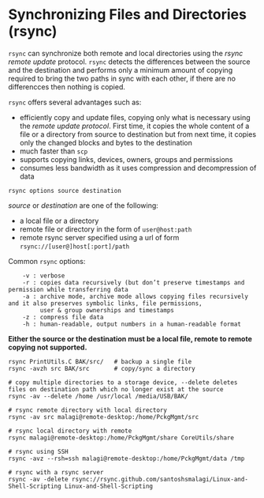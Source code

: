 # Synchronizing Files and Directories (rsync)

```rsync``` can synchronize both remote and local directories using the *rsync remote update* protocol. ```rsync``` detects the differences between the source and the destination and 
performs only a minimum amount of copying required to bring the two paths in sync with each other, if there are no differencces then nothing is copied. 

```rsync``` offers several advantages such as:

* efficiently copy and update files, copying only what is necessary using the *remote update protocol*. First time, it copies the whole content of a file or a directory 
 from source to destination but from next time, it copies only the changed blocks and bytes to the destination
* much faster than ```scp```
* supports copying links, devices, owners, groups and permissions
* consumes less bandwidth as it uses compression and decompression of data

```console
rsync options source destination
```
*source* or *destination* are one of the following:
* a local file or a directory
* remote file or directory in the form of ```user@host:path```
* remote rsync server specified using a url of form ```rsync://[user@]host[:port]/path```

Common ```rsync``` options:

```
    -v : verbose
    -r : copies data recursively (but don’t preserve timestamps and permission while transferring data
    -a : archive mode, archive mode allows copying files recursively and it also preserves symbolic links, file permissions,   
         user & group ownerships and timestamps
    -z : compress file data
    -h : human-readable, output numbers in a human-readable format
```

**Either the source or the destination must be a local file, remote to remote copying not supported.**

```console
rsync PrintUtils.C BAK/src/   # backup a single file
rsync -avzh src BAK/src       # copy/sync a directory

# copy multiple directories to a storage device, --delete deletes files on destination path which no longer exist at the source
rsync -av --delete /home /usr/local /media/USB/BAK/  

# rsync remote directory with local directory
rsync -av src malagi@remote-desktop:/home/PckgMgmt/src

# rsync local directory with remote
rsync malagi@remote-desktop:/home/PckgMgmt/share CoreUtils/share

# rsync using SSH
rsync -avz --rsh=ssh malagi@remote-desktop:/home/PckgMgmt/data /tmp

# rsync with a rsync server
rsync -av -delete rsync://rsync.github.com/santoshsmalagi/Linux-and-Shell-Scripting Linux-and-Shell-Scripting
```
